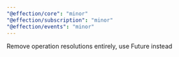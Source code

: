 ```yaml
---
"@effection/core": "minor"
"@effection/subscription": "minor"
"@effection/events": "minor"
---
```


Remove operation resolutions entirely, use Future instead

